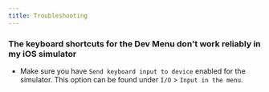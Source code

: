 ```yaml
---
title: Troubleshooting
---
```


### The keyboard shortcuts for the Dev Menu don't work reliably in my iOS simulator

- Make sure you have `Send keyboard input to device` enabled for the simulator. This option can be found under `I/O` > `Input in the menu`.
